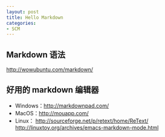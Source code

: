 ```yaml
---
layout: post
title: Hello Markdown
categories:
- SCM
---
```


## Markdown 语法
<http://wowubuntu.com/markdown/>

## 好用的 markdown 编辑器
* Windows：<http://markdownpad.com/>
* MacOS：<http://mouapp.com/>
* Linux： <http://sourceforge.net/p/retext/home/ReText/>
  <http://linuxtoy.org/archives/emacs-markdown-mode.html>
